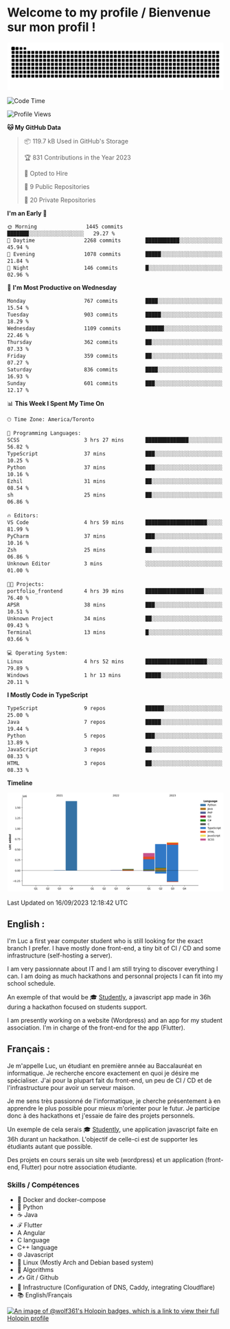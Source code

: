 # Welcome to my profile / Bienvenue sur mon profil !

![snake gif](https://github.com/wolf-361/wolf-361/blob/output/github-contribution-grid-snake.svg)

<!--START_SECTION:waka-->
![Code Time](http://img.shields.io/badge/Code%20Time-335%20hrs%2032%20mins-blue)

![Profile Views](http://img.shields.io/badge/Profile%20Views-0-blue)

**🐱 My GitHub Data** 

> 📦 119.7 kB Used in GitHub's Storage 
 > 
> 🏆 831 Contributions in the Year 2023
 > 
> 💼 Opted to Hire
 > 
> 📜 9 Public Repositories 
 > 
> 🔑 20 Private Repositories 
 > 
**I'm an Early 🐤** 

```text
🌞 Morning                1445 commits        ███████░░░░░░░░░░░░░░░░░░   29.27 % 
🌆 Daytime                2268 commits        ███████████░░░░░░░░░░░░░░   45.94 % 
🌃 Evening                1078 commits        █████░░░░░░░░░░░░░░░░░░░░   21.84 % 
🌙 Night                  146 commits         █░░░░░░░░░░░░░░░░░░░░░░░░   02.96 % 
```
📅 **I'm Most Productive on Wednesday** 

```text
Monday                   767 commits         ████░░░░░░░░░░░░░░░░░░░░░   15.54 % 
Tuesday                  903 commits         █████░░░░░░░░░░░░░░░░░░░░   18.29 % 
Wednesday                1109 commits        ██████░░░░░░░░░░░░░░░░░░░   22.46 % 
Thursday                 362 commits         ██░░░░░░░░░░░░░░░░░░░░░░░   07.33 % 
Friday                   359 commits         ██░░░░░░░░░░░░░░░░░░░░░░░   07.27 % 
Saturday                 836 commits         ████░░░░░░░░░░░░░░░░░░░░░   16.93 % 
Sunday                   601 commits         ███░░░░░░░░░░░░░░░░░░░░░░   12.17 % 
```


📊 **This Week I Spent My Time On** 

```text
🕑︎ Time Zone: America/Toronto

💬 Programming Languages: 
SCSS                     3 hrs 27 mins       ██████████████░░░░░░░░░░░   56.82 % 
TypeScript               37 mins             ███░░░░░░░░░░░░░░░░░░░░░░   10.25 % 
Python                   37 mins             ███░░░░░░░░░░░░░░░░░░░░░░   10.16 % 
Ezhil                    31 mins             ██░░░░░░░░░░░░░░░░░░░░░░░   08.54 % 
sh                       25 mins             ██░░░░░░░░░░░░░░░░░░░░░░░   06.86 % 

🔥 Editors: 
VS Code                  4 hrs 59 mins       ████████████████████░░░░░   81.99 % 
PyCharm                  37 mins             ███░░░░░░░░░░░░░░░░░░░░░░   10.16 % 
Zsh                      25 mins             ██░░░░░░░░░░░░░░░░░░░░░░░   06.86 % 
Unknown Editor           3 mins              ░░░░░░░░░░░░░░░░░░░░░░░░░   01.00 % 

🐱‍💻 Projects: 
portfolio_frontend       4 hrs 39 mins       ███████████████████░░░░░░   76.40 % 
APSR                     38 mins             ███░░░░░░░░░░░░░░░░░░░░░░   10.51 % 
Unknown Project          34 mins             ██░░░░░░░░░░░░░░░░░░░░░░░   09.43 % 
Terminal                 13 mins             █░░░░░░░░░░░░░░░░░░░░░░░░   03.66 % 

💻 Operating System: 
Linux                    4 hrs 52 mins       ████████████████████░░░░░   79.89 % 
Windows                  1 hr 13 mins        █████░░░░░░░░░░░░░░░░░░░░   20.11 % 
```

**I Mostly Code in TypeScript** 

```text
TypeScript               9 repos             ██████░░░░░░░░░░░░░░░░░░░   25.00 % 
Java                     7 repos             █████░░░░░░░░░░░░░░░░░░░░   19.44 % 
Python                   5 repos             ███░░░░░░░░░░░░░░░░░░░░░░   13.89 % 
JavaScript               3 repos             ██░░░░░░░░░░░░░░░░░░░░░░░   08.33 % 
HTML                     3 repos             ██░░░░░░░░░░░░░░░░░░░░░░░   08.33 % 
```



**Timeline**

![Lines of Code chart](https://raw.githubusercontent.com/wolf-361/wolf-361/main/assets/bar_graph.png)


 Last Updated on 16/09/2023 12:18:42 UTC
<!--END_SECTION:waka-->

## English : 

I'm Luc a first year computer student who is still looking for the exact branch I prefer. I have mostly done front-end, a tiny bit of CI / CD and some infrastructure (self-hosting a server).

I am very passionnate about IT and I am still trying to discover everything I can. I am doing as much hackathons and personnal projects I can fit into my school schedule.

An exemple of that would be 🎓 [Studently](https://github.com/wolf-361/Studently-CodeJam12), a javascript app made in 36h during a hackathon focused on students support.

I am presently working on a website (Wordpress) and an app for my student association. I'm in charge of the front-end for the app (Flutter).

## Français :

Je m'appelle Luc, un étudiant en première année au Baccalauréat en informatique. Je recherche encore exactement en quoi je désire me spécialiser. J'ai pour la plupart fait du front-end, un peu de CI / CD et de l'infrastructure pour avoir un serveur maison.

Je me sens très passionné de l'informatique, je cherche présentement à en apprendre le plus possible pour mieux m'orienter pour le futur. Je participe donc à des hackathons et j'essaie de faire des projets personnels.

Un exemple de cela serais 🎓 [Studently](https://github.com/wolf-361/Studently-CodeJam12), une application javascript faite en 36h durant un hackathon. L'objectif de celle-ci est de supporter les étudiants autant que possible.

Des projets en cours serais un site web (wordpress) et un application (front-end, Flutter) pour notre association étudiante.

###  Skills / Compétences

* 🐋 Docker and docker-compose
* 🐍 Python
* ☕ Java
* ℱ Flutter
* A Angular
* C language
* C++ language
* 🌐 Javascript
* 🐧 Linux (Mostly Arch and Debian based system)
* 🧩 Algorithms
* ✍️ Git / Github
* 📜 Infrastructure (Configuration of DNS, Caddy, integrating Cloudflare)
* 📚 English/Français

[![An image of @wolf361's Holopin badges, which is a link to view their full Holopin profile](https://holopin.me/wolf361)](https://holopin.io/@wolf361)


